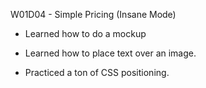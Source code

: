 W01D04 - Simple Pricing (Insane Mode)

- Learned how to do a mockup

- Learned how to place text over an image.

- Practiced a ton of CSS positioning.
